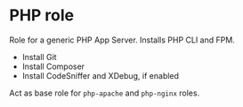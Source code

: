 # PHP role

Role for a generic PHP App Server. Installs PHP CLI and FPM.

 - Install Git
 - Install Composer
 - Install CodeSniffer and XDebug, if enabled

Act as base role for `php-apache` and `php-nginx` roles.
